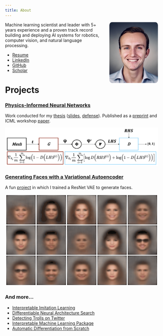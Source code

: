 ```yaml
---
title: About
---
```


<img style="float: right; margin-left:10px; border-radius:5%" height="200" width="auto" src="images/headshot.jpg">

Machine learning scientist and leader with 5+ years experience and a proven track record building and deploying AI systems for robotics, computer vision, and natural language processing.

- [Resume](resume/DylanRandleResume.pdf)
- [LinkedIn](https://linkedin.com/in/dylanrandle/)
- [GitHub](https://github.com/dylanrandle)
- [Scholar](https://scholar.google.com/citations?user=62z1l9cAAAAJ)

# Projects

### [Physics-Informed Neural Networks](projects/docs/Harvard_Masters_Thesis_Submit.pdf)

Work conducted for my [thesis](projects/docs/Harvard_Masters_Thesis_Submit.pdf) ([slides](projects/docs/Thesis_Defense_Presentation_Final.pdf), [defense](https://www.youtube.com/watch?feature=player_embedded&v=bq2FurxD2Xo)). Published as a [preprint](projects/docs/GAN_Paper_Preprint.pdf) and ICML workshop [paper](projects/docs/GAN_Paper_AI4Science.pdf).

[![denn_diagram](projects/images/deqgan.png)](projects/docs/Harvard_Masters_Thesis_Submit.pdf)

### [Generating Faces with a Variational Autoencoder](https://github.com/dylanrandle/deepgen)

A fun [project](https://github.com/dylanrandle/deepgen) in which I trained a ResNet VAE to generate faces.

[![deepgen_gif](projects/images/deepgen.gif)](https://github.com/dylanrandle/deepgen)

### And more...

- [Interpretable Imitation Learning](projects/docs/IRL_Final_Report.pdf)
- [Differentiable Neural Architecture Search](https://towardsdatascience.com/investigating-differentiable-neural-architecture-search-for-scientific-datasets-62899be8714e?source=friends_link&sk=bece331a719b31f24118c4b538b71d4f)
- [Detecting Trolls on Twitter](https://dylanrandle.github.io/troll_classification)
- [Interpretable Machine Learning Package](https://github.com/dylanrandle/pynterp)
- [Automatic Differentiation from Scratch](https://github.com/dylanrandle/autograd)

<!--
# CUT
- [A Review of Bayesian GANs](projects/bayesgan/bayesgan.html)
- [Workshop on Containerized Cloud Computing](https://colab.research.google.com/drive/1HUxNsHqqTZ1FRuveu6SS6gr6lCVe6QqO)
- [Training Tensorflow Models on a Spark Cluster](https://github.com/dylanrandle/spark-tensorflow)
- [Causal LSTMs for Mouse Microbiome Modeling](https://github.com/dylanrandle/microbiome)
-->
